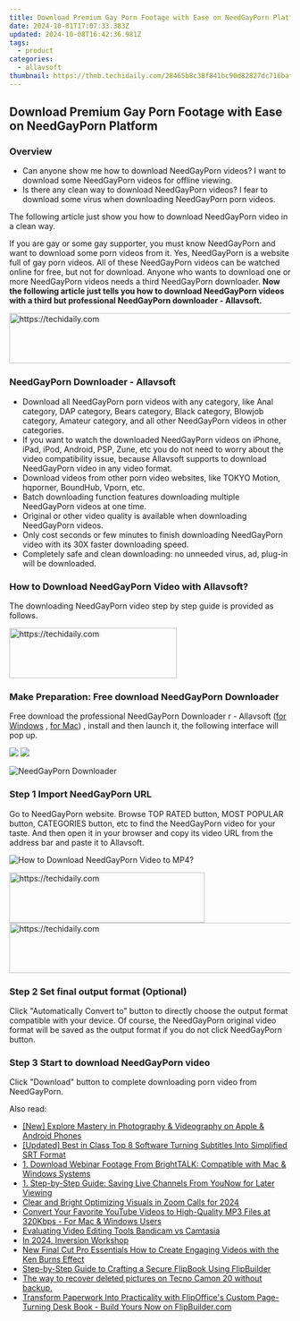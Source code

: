 ```yaml
---
title: Download Premium Gay Porn Footage with Ease on NeedGayPorn Platform
date: 2024-10-01T17:07:33.383Z
updated: 2024-10-08T16:42:36.981Z
tags:
  - product
categories:
  - allavsoft
thumbnail: https://thmb.techidaily.com/28465b8c38f841bc90d82827dc716baf4b925631d4d6cc6877470968ff1a65ec.jpg
---
```


## Download Premium Gay Porn Footage with Ease on NeedGayPorn Platform

### Overview

* Can anyone show me how to download NeedGayPorn videos? I want to download some NeedGayPorn videos for offline viewing.
* Is there any clean way to download NeedGayPorn videos? I fear to download some virus when downloading NeedGayPorn porn videos.

The following article just show you how to download NeedGayPorn video in a clean way.

If you are gay or some gay supporter, you must know NeedGayPorn and want to download some porn videos from it. Yes, NeedGayPorn is a website full of gay porn videos. All of these NeedGayPorn videos can be watched online for free, but not for download. Anyone who wants to download one or more NeedGayPorn videos needs a third NeedGayPorn downloader. **Now the following article just tells you how to download NeedGayPorn videos with a third but professional NeedGayPorn downloader - Allavsoft.**

<!-- affiliate ads begin -->
<a href="https://appsumo.8odi.net/c/5597632/2118322/7443" target="_top" id="2118322">
  <img src="//a.impactradius-go.com/display-ad/7443-2118322" border="0" alt="https://techidaily.com" width="728" height="90"/>
</a>
<img height="0" width="0" src="https://appsumo.8odi.net/i/5597632/2118322/7443" style="position:absolute;visibility:hidden;" border="0" />
<!-- affiliate ads end -->

### NeedGayPorn Downloader - Allavsoft

* Download all NeedGayPorn porn videos with any category, like Anal category, DAP category, Bears category, Black category, Blowjob category, Amateur category, and all other NeedGayPorn videos in other categories.
* If you want to watch the downloaded NeedGayPorn videos on iPhone, iPad, iPod, Android, PSP, Zune, etc you do not need to worry about the video compatibility issue, because Allavsoft supports to download NeedGayPorn video in any video format.
* Download videos from other porn video websites, like TOKYO Motion, hqporner, BoundHub, Vporn, etc.
* Batch downloading function features downloading multiple NeedGayPorn videos at one time.
* Original or other video quality is available when downloading NeedGayPorn videos.
* Only cost seconds or few minutes to finish downloading NeedGayPorn video with its 30X faster downloading speed.
* Completely safe and clean downloading: no unneeded virus, ad, plug-in will be downloaded.

### How to Download NeedGayPorn Video with Allavsoft?

The downloading NeedGayPorn video step by step guide is provided as follows.

<!-- affiliate ads begin -->
<a href="https://aligracehair.sjv.io/c/5597632/1902273/19272" target="_top" id="1902273">
  <img src="//a.impactradius-go.com/display-ad/19272-1902273" border="0" alt="https://techidaily.com" width="300" height="90"/>
</a>
<img height="0" width="0" src="https://aligracehair.sjv.io/i/5597632/1902273/19272" style="position:absolute;visibility:hidden;" border="0" />
<!-- affiliate ads end -->

### Make Preparation: Free download NeedGayPorn Downloader

Free download the professional NeedGayPorn Downloader r - Allavsoft ([for Windows](https://tools.techidaily.com/allavsoft/products/) , [for Mac](https://tools.techidaily.com/allavsoft/products/)) , install and then launch it, the following interface will pop up.

[![](https://www.allavsoft.com/how-to/../images/how-to/free-download-win.jpg)](https://tools.techidaily.com/allavsoft/products/) [![](https://www.allavsoft.com/how-to/../images/how-to/free-download-mac.jpg)](https://tools.techidaily.com/allavsoft/products/)

![NeedGayPorn Downloader](https://www.allavsoft.com/how-to/../images/allavsoft/screen-shot-600.jpg)

### Step 1 Import NeedGayPorn URL

Go to NeedGayPorn website. Browse TOP RATED button, MOST POPULAR button, CATEGORIES button, etc to find the NeedGayPorn video for your taste. And then open it in your browser and copy its video URL from the address bar and paste it to Allavsoft.

![How to Download NeedGayPorn Video to MP4?](https://www.allavsoft.com/how-to/../images/how-to/download-rtmp-video/download-rtmp-video.jpg)

<!-- affiliate ads begin -->
<a href="https://unicoeye.pxf.io/c/5597632/2148771/18498" target="_top" id="2148771">
  <img src="//a.impactradius-go.com/display-ad/18498-2148771" border="0" alt="https://techidaily.com" width="350" height="90"/>
</a>
<img height="0" width="0" src="https://unicoeye.pxf.io/i/5597632/2148771/18498" style="position:absolute;visibility:hidden;" border="0" />
<!-- affiliate ads end -->

<!-- affiliate ads begin -->
<a href="https://aligracehair.sjv.io/c/5597632/1918703/19272" target="_top" id="1918703">
  <img src="//a.impactradius-go.com/display-ad/19272-1918703" border="0" alt="https://techidaily.com" width="728" height="90"/>
</a>
<img height="0" width="0" src="https://aligracehair.sjv.io/i/5597632/1918703/19272" style="position:absolute;visibility:hidden;" border="0" />
<!-- affiliate ads end -->

### Step 2 Set final output format (Optional)

Click "Automatically Convert to" button to directly choose the output format compatible with your device. Of course, the NeedGayPorn original video format will be saved as the output format if you do not click NeedGayPorn button.

### Step 3 Start to download NeedGayPorn video

Click "Download" button to complete downloading porn video from NeedGayPorn.

<ins class="adsbygoogle"
     style="display:block"
     data-ad-format="autorelaxed"
     data-ad-client="ca-pub-7571918770474297"
     data-ad-slot="1223367746"></ins>

<ins class="adsbygoogle"
     style="display:block"
     data-ad-client="ca-pub-7571918770474297"
     data-ad-slot="8358498916"
     data-ad-format="auto"
     data-full-width-responsive="true"></ins>

<span class="atpl-alsoreadstyle">Also read:</span>
<div><ul>
<li><a href="https://youtube-stream.techidaily.com/new-explore-mastery-in-photography-and-videography-on-apple-and-android-phones/"><u>[New] Explore Mastery in Photography & Videography on Apple & Android Phones</u></a></li>
<li><a href="https://extra-resources.techidaily.com/updated-best-in-class-top-8-software-turning-subtitles-into-simplified-srt-format/"><u>[Updated] Best in Class Top 8 Software Turning Subtitles Into Simplified SRT Format</u></a></li>
<li><a href="https://win-workspace.techidaily.com/1-download-webinar-footage-from-brighttalk-compatible-with-mac-and-windows-systems/"><u>1. Download Webinar Footage From BrightTALK: Compatible with Mac & Windows Systems</u></a></li>
<li><a href="https://win-workspace.techidaily.com/1-step-by-step-guide-saving-live-channels-from-younow-for-later-viewing/"><u>1. Step-by-Step Guide: Saving Live Channels From YouNow for Later Viewing</u></a></li>
<li><a href="https://extra-resources.techidaily.com/clear-and-bright-optimizing-visuals-in-zoom-calls-for-2024/"><u>Clear and Bright Optimizing Visuals in Zoom Calls for 2024</u></a></li>
<li><a href="https://win-workspace.techidaily.com/convert-your-favorite-youtube-videos-to-high-quality-mp3-files-at-320kbps-for-mac-and-windows-users/"><u>Convert Your Favorite YouTube Videos to High-Quality MP3 Files at 320Kbps - For Mac & Windows Users</u></a></li>
<li><a href="https://screen-video-capture.techidaily.com/evaluating-video-editing-tools-bandicam-vs-camtasia/"><u>Evaluating Video Editing Tools Bandicam vs Camtasia</u></a></li>
<li><a href="https://extra-approaches.techidaily.com/in-2024-inversion-workshop/"><u>In 2024, Inversion Workshop</u></a></li>
<li><a href="https://ai-driven-video-production.techidaily.com/new-final-cut-pro-essentials-how-to-create-engaging-videos-with-the-ken-burns-effect/"><u>New Final Cut Pro Essentials How to Create Engaging Videos with the Ken Burns Effect</u></a></li>
<li><a href="https://win-workspace.techidaily.com/step-by-step-guide-to-crafting-a-secure-flipbook-using-flipbuilder/"><u>Step-by-Step Guide to Crafting a Secure FlipBook Using FlipBuilder</u></a></li>
<li><a href="https://techidaily.com/the-way-to-recover-deleted-pictures-on-tecno-camon-20-without-backup-by-fonelab-android-recover-pictures/"><u>The way to recover deleted pictures on Tecno Camon 20 without backup.</u></a></li>
<li><a href="https://win-workspace.techidaily.com/transform-paperwork-into-practicality-with-flipoffices-custom-page-turning-desk-book-build-yours-now-on-flipbuildercom/"><u>Transform Paperwork Into Practicality with FlipOffice's Custom Page-Turning Desk Book - Build Yours Now on FlipBuilder.com</u></a></li>
</ul></div>

